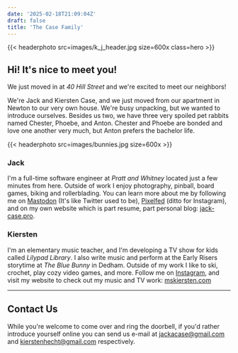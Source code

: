 ```yaml
---
date: '2025-02-18T21:09:04Z'
draft: false
title: 'The Case Family'
---
```


{{< headerphoto src=images/k_j_header.jpg size=600x class=hero >}}

## Hi! It's nice to meet you!

We just moved in at *40 Hill Street* and we're excited to meet our neighbors!

We're Jack and Kiersten Case, and we just moved from our apartment in Newton to
our very own house. We're busy unpacking, but we wanted to introduce ourselves.
Besides us two, we have three very spoiled pet rabbits named Chester, Phoebe,
and Anton. Chester and Phoebe are bonded and love one another very much, but
Anton prefers the bachelor life.

{{< headerphoto src=images/bunnies.jpg size=600x >}}

### Jack
I'm a full-time software engineer at *Pratt and Whitney* located just a few
minutes from here. Outside of work I enjoy photography, pinball, board games,
biking and rollerblading. You can learn more about me by following me on
[Mastodon](https://indieweb.social/@GandalfDG) (It's like Twitter used to be),
[Pixelfed](https://pixtagram.social/gandalfdg) (ditto for Instagram), and on my
own website which is part resume, part personal blog:
[jack-case.pro](https://jack-case.pro).

### Kiersten
I'm an elementary music teacher, and I'm developing a TV show for kids called
*Lilypad Library*. I also write music and perform at the Early Risers storytime
at *The Blue Bunny* in Dedham. Outside of my work I like to ski, crochet, play
cozy video games, and more. Follow me on [Instagram](TODO), and visit my website
to check out my music and TV work: [mskiersten.com](https://mskiersten.com)

---------

## Contact Us

While you're welcome to come over and ring the doorbell, if you'd rather introduce
yourself online you can send us e-mail at [jackacase@gmail.com](mailto:jackacase@gmail.com?subject=New%20Neighbors)
and [kierstenhecht@gmail.com](mailto:kierstenhecht@gmail.com?subject=New%20Neighbors) respectively. 